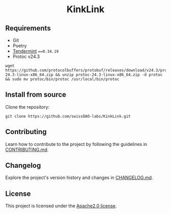 <h1 align="center">
    <b>KinkLink</b>
</h1>

<p align="center">
    <!-- Add badges here -->
</p>

<!-- ## Introduction -->


## Requirements

- Git
- Poetry
- [Tendermint](https://docs.tendermint.com/v0.34/introduction/install.html) `==0.34.19`
- Protoc v24.3

```shell
wget https://github.com/protocolbuffers/protobuf/releases/download/v24.3/protoc-24.3-linux-x86_64.zip && unzip protoc-24.3-linux-x86_64.zip -d protoc && sudo mv protoc/bin/protoc /usr/local/bin/protoc
```

<!-- ## Getting started -->


## Install from source

Clone the repository:

```shell
git clone https://github.com/swissDAO-labs/KinkLink.git
```

## Contributing
Learn how to contribute to the project by following the guidelines in [CONTRIBUTING.md](CONTRIBUTING.md).

## Changelog
Explore the project's version history and changes in [CHANGELOG.md](CHANGELOG.md).

## License
This project is licensed under the [Apache2.0 license](LICENSE).
